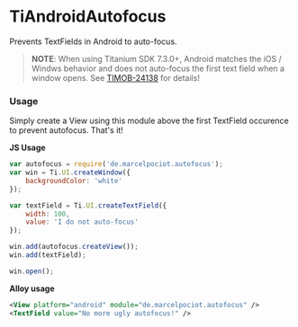 # TiAndroidAutofocus

Prevents TextFields in Android to auto-focus.

> **NOTE**: When using Titanium SDK 7.3.0+, Android matches the iOS / Windws behavior and does not auto-focus
the first text field when a window opens. See [TIMOB-24138](https://jira.appcelerator.org/browse/TIMOB-24138) for details!

### Usage
Simply create a View using this module above the first TextField occurence to prevent autofocus.
That's it!

**JS Usage**

```js
var autofocus = require('de.marcelpociot.autofocus');
var win = Ti.UI.createWindow({
    backgroundColor: 'white'
});

var textField = Ti.UI.createTextField({
    width: 100,
    value: 'I do not auto-focus'
});

win.add(autofocus.createView());
win.add(textField);

win.open();
```

**Alloy usage**

```xml
<View platform="android" module="de.marcelpociot.autofocus" />
<TextField value="No more ugly autofocus!" />
```
